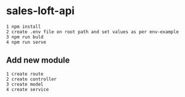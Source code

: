 # sales-loft-api

    1 npm install
    2 create .env file on root path and set values as per env-example
    3 npm run buld
    4 npm run serve

## Add new module
    1 create route
    2 create controller
    3 create model
    4 create service
